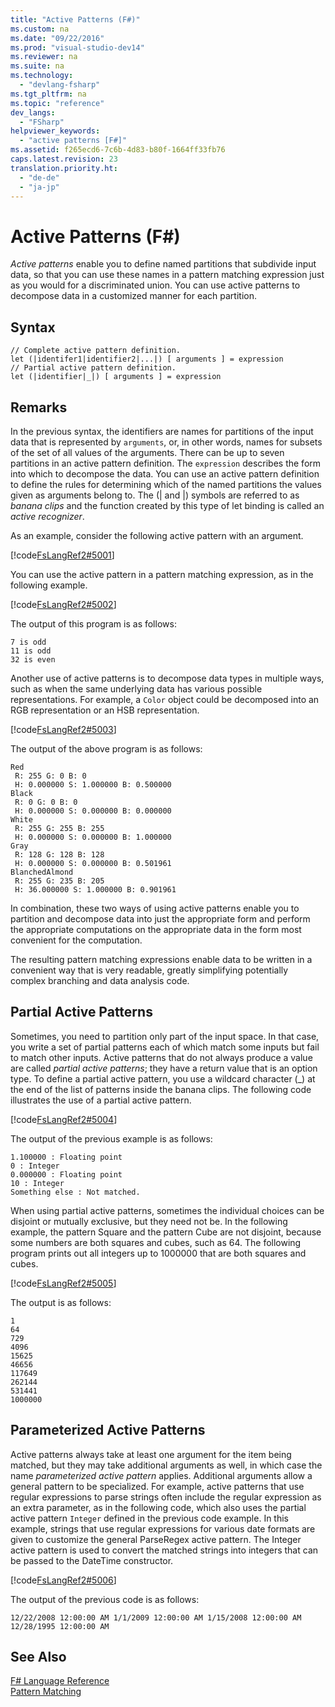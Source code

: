 ```yaml
---
title: "Active Patterns (F#)"
ms.custom: na
ms.date: "09/22/2016"
ms.prod: "visual-studio-dev14"
ms.reviewer: na
ms.suite: na
ms.technology: 
  - "devlang-fsharp"
ms.tgt_pltfrm: na
ms.topic: "reference"
dev_langs: 
  - "FSharp"
helpviewer_keywords: 
  - "active patterns [F#]"
ms.assetid: f265ecd6-7c6b-4d83-b80f-1664ff33fb76
caps.latest.revision: 23
translation.priority.ht: 
  - "de-de"
  - "ja-jp"
---
```

# Active Patterns (F#)
*Active patterns* enable you to define named partitions that subdivide input data, so that you can use these names in a pattern matching expression just as you would for a discriminated union. You can use active patterns to decompose data in a customized manner for each partition.  
  
## Syntax  
  
```  
// Complete active pattern definition.  
let (|identifer1|identifier2|...|) [ arguments ] = expression  
// Partial active pattern definition.  
let (|identifier|_|) [ arguments ] = expression  
```  
  
## Remarks  
 In the previous syntax, the identifiers are names for partitions of the input data that is represented by `arguments`, or, in other words, names for subsets of the set of all values of the arguments. There can be up to seven partitions in an active pattern definition. The `expression` describes the form into which to decompose the data. You can use an active pattern definition to define the rules for determining which of the named partitions the values given as arguments belong to. The (&#124; and &#124;) symbols are referred to as *banana clips* and the function created by this type of let binding is called an *active recognizer*.  
  
 As an example, consider the following active pattern with an argument.  
  
 [!code[FsLangRef2#5001](../vs140/codesnippet/FSharp/active-patterns--fsharp-_1.fs)]  
  
 You can use the active pattern in a pattern matching expression, as in the following example.  
  
 [!code[FsLangRef2#5002](../vs140/codesnippet/FSharp/active-patterns--fsharp-_2.fs)]  
  
 The output of this program is as follows:  
  
```  
7 is odd  
11 is odd  
32 is even  
```  
  
 Another use of active patterns is to decompose data types in multiple ways, such as when the same underlying data has various possible representations. For example, a `Color` object could be decomposed into an RGB representation or an HSB representation.  
  
 [!code[FsLangRef2#5003](../vs140/codesnippet/FSharp/active-patterns--fsharp-_3.fs)]  
  
 The output of the above program is as follows:  
  
```  
Red  
 R: 255 G: 0 B: 0  
 H: 0.000000 S: 1.000000 B: 0.500000  
Black  
 R: 0 G: 0 B: 0  
 H: 0.000000 S: 0.000000 B: 0.000000  
White  
 R: 255 G: 255 B: 255  
 H: 0.000000 S: 0.000000 B: 1.000000  
Gray  
 R: 128 G: 128 B: 128  
 H: 0.000000 S: 0.000000 B: 0.501961  
BlanchedAlmond  
 R: 255 G: 235 B: 205  
 H: 36.000000 S: 1.000000 B: 0.901961  
```  
  
 In combination, these two ways of using active patterns enable you to partition and decompose data into just the appropriate form and perform the appropriate computations on the appropriate data in the form most convenient for the computation.  
  
 The resulting pattern matching expressions enable data to be written in a convenient way that is very readable, greatly simplifying potentially complex branching and data analysis code.  
  
## Partial Active Patterns  
 Sometimes, you need to partition only part of the input space. In that case, you write a set of partial patterns each of which match some inputs but fail to match other inputs. Active patterns that do not always produce a value are called *partial active patterns*; they have a return value that is an option type. To define a partial active pattern, you use a wildcard character (_) at the end of the list of patterns inside the banana clips. The following code illustrates the use of a partial active pattern.  
  
 [!code[FsLangRef2#5004](../vs140/codesnippet/FSharp/active-patterns--fsharp-_4.fs)]  
  
 The output of the previous example is as follows:  
  
```  
1.100000 : Floating point  
0 : Integer  
0.000000 : Floating point  
10 : Integer  
Something else : Not matched.  
```  
  
 When using partial active patterns, sometimes the individual choices can be disjoint or mutually exclusive, but they need not be. In the following example, the pattern Square and the pattern Cube are not disjoint, because some numbers are both squares and cubes, such as 64. The following program prints out all integers up to 1000000 that are both squares and cubes.  
  
 [!code[FsLangRef2#5005](../vs140/codesnippet/FSharp/active-patterns--fsharp-_5.fs)]  
  
 The output is as follows:  
  
```  
1  
64  
729  
4096  
15625  
46656  
117649  
262144  
531441  
1000000  
```  
  
## Parameterized Active Patterns  
 Active patterns always take at least one argument for the item being matched, but they may take additional arguments as well, in which case the name *parameterized active pattern* applies. Additional arguments allow a general pattern to be specialized. For example, active patterns that use regular expressions to parse strings often include the regular expression as an extra parameter, as in the following code, which also uses the partial active pattern `Integer` defined in the previous code example. In this example, strings that use regular expressions for various date formats are given to customize the general ParseRegex active pattern. The Integer active pattern is used to convert the matched strings into integers that can be passed to the DateTime constructor.  
  
 [!code[FsLangRef2#5006](../vs140/codesnippet/FSharp/active-patterns--fsharp-_6.fs)]  
  
 The output of the previous code is as follows:  
  
```  
12/22/2008 12:00:00 AM 1/1/2009 12:00:00 AM 1/15/2008 12:00:00 AM 12/28/1995 12:00:00 AM  
```  
  
## See Also  
 [F# Language Reference](../vs140/fsharp-language-reference.md)   
 [Pattern Matching](../vs140/match-expressions--fsharp-.md)
